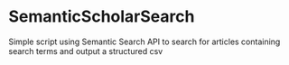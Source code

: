 # SemanticScholarSearch
Simple script using Semantic Search API to search for articles containing search terms and output a structured csv
